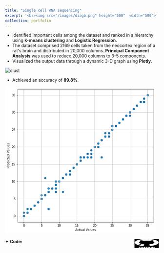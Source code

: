 ```yaml
---
title: "Single cell RNA sequencing"
excerpt: '<br><img src="/images/diagb.png" height="500"  width="500">'
collection: portfolio
---
```


* Identified important cells among the dataset and ranked in a hierarchy using **k-means clustering** and **Logistic Regression**.  
* The dataset comprised 2169 cells taken from the neocortex region of a rat's brain and distributed in 20,000 columns. **Principal Component Analysis** was used to reduce 20,000 columns to 3-5 components.
* Visualized the output data through a dynamic 3-D graph using **Plotly**.

![clust](/images/3d.gif)
  
* Achieved an accuracy of **89.8%**.

![BD](/images/acc.png)

<div class="flexcontainer">
  <div>
          <div style="display: flex; justify-content: space-between;">
        <span>✦ <strong>Code:</strong></span> <a href="https://github.com/SudarshanaSRao/Python-and-its-applications-in-ML/tree/RNA-sequencing" onclick="trackOutboundLink(this);">
      <img height="30px" src="/images/github-logo-git-hub-icon-with-text-on-white-and-black-background-free-vector.jpg" width="80px">
    </a>
  </div>
</div>
